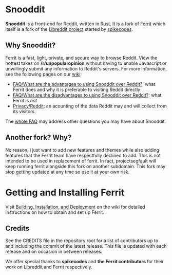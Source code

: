 # Snooddit

**Snooddit** is a front-end for Reddit, written in [Rust](https://www.rust-lang.org/). It is a fork of [Ferrit](https://github.com/ferritreader/ferrit) which itself is a fork of the [Libreddit project](https://github.com/spikecodes/libreddit) started by [spikecodes](https://spike.codes).

## Why Snooddit?

Ferrit is a fast, light, private, and secure way to browse Reddit. View the hottest takes on **/r/unpopularopinion** without having to enable Javascript or unwillingly submit any information to Reddit's servers. For more information, see the following pages on our [wiki](https://github.com/ferritreader/ferrit/wiki):

* [FAQ/What are the advantages to using Snooddit over Reddit?](https://github.com/ferritreader/ferrit/wiki/FAQ#what-are-the-advantages-to-using-ferrit-over-reddit): what Ferrit does and why it is preferable to visiting Reddit directly
* [FAQ/What are the disadvantages to using Snooddit over Reddit?](https://github.com/ferritreader/ferrit/wiki/FAQ#what-are-the-disadvantages-to-using-ferrit-over-reddit): what Ferrit is _not_
* [Privacy/Reddit](https://github.com/ferritreader/ferrit/wiki/Privacy#reddit): an acounting of the data Reddit may and will collect from its visitors

The [whole FAQ](https://github.com/ferritreader/ferrit/wiki/FAQ) may address other questions you may have about Snooddit.

## Another fork? Why?
No reason, i just want to add new features and themes while also adding features that the Ferrit team have respectfully declined to add. This is not intended to be used in replacement of ferrit. In fact, projectsegfault will keep running ferrit alongside this fork on another subdomain. This fork may stop getting updated at any time so use it at your own risk.

# Getting and Installing Ferrit

Visit [Building, Installation, and Deployment](https://github.com/ferritreader/ferrit/wiki/Building,-Installation,-and-Deployment) on the wiki for detailed instructions on how to obtain and set up Ferrit.

## Credits

See the CREDITS file in the repository root for a list of contributors up to and including the commit of the latest release. This file is updated with each release and on occasion in between releases.

We offer special thanks to **spikecodes** and **the Ferrit contributors** for their work on Libreddit and Ferrit respectively.
